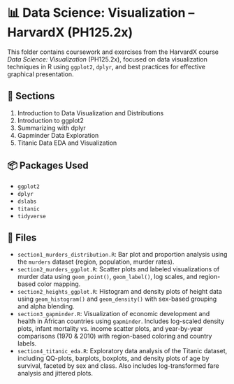 # 📊 Data Science: Visualization – HarvardX (PH125.2x)

This folder contains coursework and exercises from the HarvardX course *Data Science: Visualization* (PH125.2x), focused on data visualization techniques in R using `ggplot2`, `dplyr`, and best practices for effective graphical presentation.

## 📅 Sections

1. Introduction to Data Visualization and Distributions  
2. Introduction to ggplot2  
3. Summarizing with dplyr  
4. Gapminder Data Exploration  
5. Titanic Data EDA and Visualization

## 📦 Packages Used

- `ggplot2`
- `dplyr`
- `dslabs`
- `titanic`
- `tidyverse`

## 📁 Files

- `section1_murders_distribution.R`: Bar plot and proportion analysis using the `murders` dataset (region, population, murder rates).
- `section2_murders_ggplot.R`: Scatter plots and labeled visualizations of murder data using `geom_point()`, `geom_label()`, log scales, and region-based color mapping.
- `section2_heights_ggplot.R`: Histogram and density plots of height data using `geom_histogram()` and `geom_density()` with sex-based grouping and alpha blending.
- `section3_gapminder.R`: Visualization of economic development and health in African countries using `gapminder`. Includes log-scaled density plots, infant mortality vs. income scatter plots, and year-by-year comparisons (1970 & 2010) with region-based coloring and country labels.
- `section4_titanic_eda.R`: Exploratory data analysis of the Titanic dataset, including QQ-plots, barplots, boxplots, and density plots of age by survival, faceted by sex and class. Also includes log-transformed fare analysis and jittered plots.

